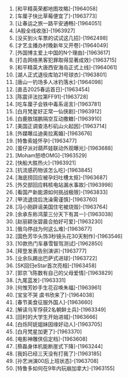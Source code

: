 
1. [和平精英荣都地图攻略]-[1964058]
1. [车厘子快比草莓便宜了]-[1963773]
1. [让春运之旅一路平安通畅]-[1964051]
1. [A股全线收涨]-[1963927]
1. [没买到火车票的试试这几招]-[1962498]
1. [才艺主播办村晚新年又开卷]-[1964049]
1. [外国博主爱上中国的N个理由]-[1963617]
1. [打击网络黑客犯罪取得显著成效]-[1963715]
1. [和平精英大唐西安海岛正式上线]-[1964061]
1. [湖人正式退役库珀21号球衣]-[1963801]
1. [唐山一钓场多人冰钓落水]-[1964098]
1. [直击2025春运首日]-[1963454]
1. [陈震评法拉第FF91]-[1963728]
1. [吃车厘子会铁中毒系谣言]-[1963781]
1. [白月梵星好正常一仙侠剧]-[1963912]
1. [白鹿敖瑞鹏隔空互动撒糖]-[1963910]
1. [美国正调查洛杉矶山火起因]-[1963714]
1. [外媒曝瓜迪奥拉离婚]-[1963676]
1. [特鲁索娃怀孕]-[1963477]
1. [蛋仔派对葫芦娃联动外观曝光]-[1963688]
1. [Moham怒喷OMG]-[1963529]
1. [快船大胜热火]-[1963921]
1. [抗流感药物该怎么吃]-[1963845]
1. [海底捞回应被孕妇吐槽太抠]-[1963687]
1. [外交部回应韩核电站漏水事故]-[1963998]
1. [看国产新能源如何挑战极限]-[1963833]
1. [甲流退烧后洗澡需谨慎]-[1963760]
1. [冯小刚辟谣美国住宅被烧毁]-[1963764]
1. [余承东称鸿蒙三分天下有其一]-[1963038]
1. [赵丽颖张碧晨合拍好可爱]-[1963230]
1. [俄乌停战为何这么难]-[1963677]
1. [国色芳华头饰3秒镜头花30天制作]-[1963546]
1. [10款热门车暴雪智驾测试]-[1962850]
1. [拜登发表告别演讲]-[1963777]
1. [业余队踢出巴萨式进球]-[1963722]
1. [SK回归eStar首次亮相]-[1963458]
1. [郭京飞陈数有自己的父母爱情]-[1963829]
1. [九尾蓝发]-[1963331]
1. [何惟芳妙手生花召唤朱福]-[1963961]
1. [宝宝不哭 虞书欣来了]-[1964038]
1. [春节美食征服外国人]-[1963660]
1. [解读乌军俘获2名朝鲜士兵]-[1963349]
1. [回村的大学生开始进城]-[1963666]
1. [白烁阿妩姐妹因缘好动人]-[1963705]
1. [白月梵星加更了]-[1963370]
1. [电影神雕侠侣定档]-[1963608]
1. [蔡磊身体机能断崖式下降]-[1963244]
1. [我妈已经三天没有打我了]-[1963185]
1. [孙艺洲演00后上班状态]-[1963708]
1. [特鲁多如何在9年内玩崩加拿大]-[1963155]